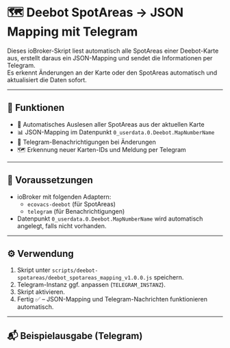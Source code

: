 # 🗺️ Deebot SpotAreas → JSON Mapping mit Telegram

Dieses ioBroker-Skript liest automatisch alle SpotAreas einer Deebot-Karte aus, erstellt daraus ein JSON-Mapping und sendet die Informationen per Telegram.  
Es erkennt Änderungen an der Karte oder den SpotAreas automatisch und aktualisiert die Daten sofort.

---

## 🚀 Funktionen

- 🧠 Automatisches Auslesen aller SpotAreas aus der aktuellen Karte  
- 📊 JSON-Mapping im Datenpunkt `0_userdata.0.Deebot.MapNumberName`  
- 📩 Telegram-Benachrichtigungen bei Änderungen  
- 🗺️ Erkennung neuer Karten-IDs und Meldung per Telegram  

---

## 🧩 Voraussetzungen

- ioBroker mit folgenden Adaptern:
  - `ecovacs-deebot` (für SpotAreas)
  - `telegram` (für Benachrichtigungen)
- Datenpunkt `0_userdata.0.Deebot.MapNumberName` wird automatisch angelegt, falls nicht vorhanden.

---

## ⚙️ Verwendung

1. Skript unter `scripts/deebot-spotareas/deebot_spotareas_mapping_v1.0.0.js` speichern.  
2. Telegram-Instanz ggf. anpassen (`TELEGRAM_INSTANZ`).  
3. Skript aktivieren.  
4. Fertig ✅ – JSON-Mapping und Telegram-Nachrichten funktionieren automatisch.

---

## 📬 Beispielausgabe (Telegram)

